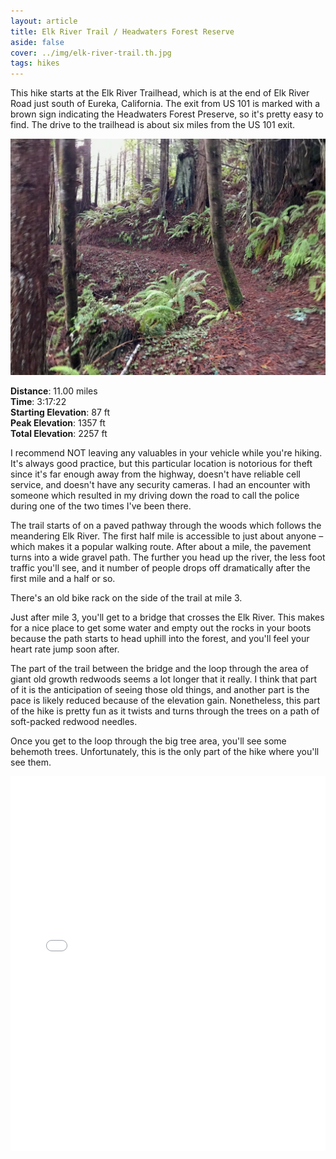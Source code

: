 ```yaml
---
layout: article
title: Elk River Trail / Headwaters Forest Reserve
aside: false
cover: ../img/elk-river-trail.th.jpg
tags: hikes
---
```


This hike starts at the Elk River Trailhead, which is at the end of Elk River Road just south of Eureka, California. The exit from US 101 is marked with a brown sign indicating the Headwaters Forest Preserve, so it's pretty easy to find. The drive to the trailhead is about six miles from the US 101 exit.

!["Old Growth on the Elk River Trail"](../img/elk-river-trail.jpeg)

**Distance**: 11.00 miles  
**Time**: 3:17:22  
**Starting Elevation**: 87 ft  
**Peak Elevation**: 1357 ft  
**Total Elevation**: 2257 ft

I recommend NOT leaving any valuables in your vehicle while you're hiking. It's always good practice, but this particular location is notorious for theft since it's far enough away from the highway, doesn't have reliable cell service, and doesn't have any security cameras. I had an encounter with someone which resulted in my driving down the road to call the police during one of the two times I've been there.

The trail starts of on a paved pathway through the woods which follows the meandering Elk River. The first half mile is accessible to just about anyone – which makes it a popular walking route. After about a mile, the pavement turns into a wide gravel path. The further you head up the river, the less foot traffic you'll see, and it number of people drops off dramatically after the first mile and a half or so.

There's an old bike rack on the side of the trail at mile 3.

Just after mile 3, you'll get to a bridge that crosses the Elk River. This makes for a nice place to get some water and empty out the rocks in your boots because the path starts to head uphill into the forest, and you'll feel your heart rate jump soon after.

The part of the trail between the bridge and the loop through the area of giant old growth redwoods seems a lot longer that it really. I think that part of it is the anticipation of seeing those old things, and another part is the pace is likely reduced because of the elevation gain. Nonetheless, this part of the hike is pretty fun as it twists and turns through the trees on a path of soft-packed redwood needles.

Once you get to the loop through the big tree area, you'll see some behemoth trees. Unfortunately, this is the only part of the hike where you'll see them.

<iframe src="maps/hikes/2019-12-25-map.html" height="600" width="100%" frameborder="0"></iframe>
